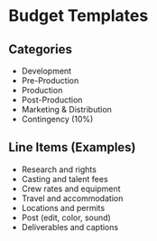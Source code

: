 # Budget Templates

## Categories

- Development
- Pre-Production
- Production
- Post-Production
- Marketing & Distribution
- Contingency (10%)

## Line Items (Examples)

- Research and rights
- Casting and talent fees
- Crew rates and equipment
- Travel and accommodation
- Locations and permits
- Post (edit, color, sound)
- Deliverables and captions
